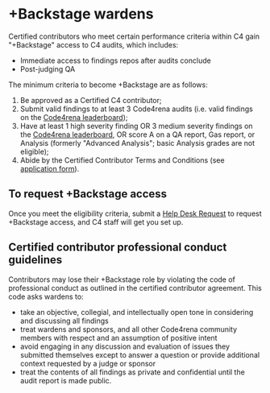 # +Backstage wardens

Certified contributors who meet certain performance criteria within C4 gain "+Backstage" access to C4 audits, which includes:

- Immediate access to findings repos after audits conclude
- Post-judging QA

The minimum criteria to become +Backstage are as follows: 

1. Be approved as a Certified C4 contributor;
1. Submit valid findings to at least 3 Code4rena audits (i.e. valid findings on the [Code4rena leaderboard](https://code4rena.com/leaderboard/));
1. Have at least 1 high severity finding OR 3 medium severity findings on the [Code4rena leaderboard](https://code4rena.com/leaderboard/), OR score A on a QA report, Gas report, or Analysis (formerly "Advanced Analysis"; basic Analysis grades are not eligible);
1. Abide by the Certified Contributor Terms and Conditions (see [application form](https://code4rena.com/certified-contributor-application/)).

## To request +Backstage access

Once you meet the eligibility criteria, submit a [Help Desk Request](https://code4rena.com/help/) to request +Backstage access, and C4 staff will get you set up.

## Certified contributor professional conduct guidelines

Contributors may lose their +Backstage role by violating the code of professional conduct as outlined in the certified contributor agreement. This code asks wardens to:

- take an objective, collegial, and intellectually open tone in considering and discussing all findings
- treat wardens and sponsors, and all other Code4rena community members with respect and an assumption of positive intent
- avoid engaging in any discussion and evaluation of issues they submitted themselves except to answer a question or provide additional context requested by a judge or sponsor
- treat the contents of all findings as private and confidential until the audit report is made public.
